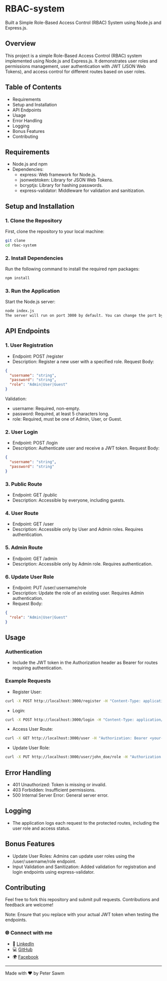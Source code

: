 # RBAC-system
Built a Simple Role-Based Access Control (RBAC) System using Node.js and Express.js.

## Overview
This project is a simple Role-Based Access Control (RBAC) system implemented using Node.js and Express.js. It demonstrates user roles and permissions management, user authentication with JWT (JSON Web Tokens), and access control for different routes based on user roles.

## Table of Contents
- Requirements
- Setup and Installation
- API Endpoints
- Usage
- Error Handling
- Logging
- Bonus Features
- Contributing

## Requirements
- Node.js and npm
- Dependencies:
  - express: Web framework for Node.js.
  - jsonwebtoken: Library for JSON Web Tokens.
  - bcryptjs: Library for hashing passwords.
  - express-validator: Middleware for validation and sanitization.

## Setup and Installation
### 1. Clone the Repository
First, clone the repository to your local machine:

```bash
git clone 
cd rbac-system
```
### 2. Install Dependencies
Run the following command to install the required npm packages:

```bash
npm install
```

### 3. Run the Application
Start the Node.js server:

```bash
node index.js
The server will run on port 3000 by default. You can change the port by modifying the PORT variable in index.js.
```

## API Endpoints
### 1. User Registration
- Endpoint: POST /register
- Description: Register a new user with a specified role.
Request Body:
```json
{
  "username": "string",
  "password": "string",
  "role": "Admin|User|Guest"
}
```
Validation:
- username: Required, non-empty.
- password: Required, at least 5 characters long.
- role: Required, must be one of Admin, User, or Guest.

### 2. User Login
- Endpoint: POST /login
- Description: Authenticate user and receive a JWT token.
Request Body:
```json
{
  "username": "string",
  "password": "string"
}
```

### 3. Public Route
- Endpoint: GET /public
- Description: Accessible by everyone, including guests.

### 4. User Route
- Endpoint: GET /user
- Description: Accessible only by User and Admin roles. Requires authentication.

### 5. Admin Route
- Endpoint: GET /admin
- Description: Accessible only by Admin role. Requires authentication.

### 6. Update User Role
- Endpoint: PUT /user/:username/role
- Description: Update the role of an existing user. Requires Admin authentication.
- Request Body:
```json
{
  "role": "Admin|User|Guest"
}
```

## Usage
### Authentication
- Include the JWT token in the Authorization header as Bearer <token> for routes requiring authentication.
### Example Requests
  
- Register User:

```bash
curl -X POST http://localhost:3000/register -H "Content-Type: application/json" -d '{"username": "john_doe", "password": "password123", "role": "User"}'
```
- Login:

```bash
curl -X POST http://localhost:3000/login -H "Content-Type: application/json" -d '{"username": "john_doe", "password": "password123"}'
```
- Access User Route:

```bash
curl -X GET http://localhost:3000/user -H "Authorization: Bearer <your-jwt-token>"
```
- Update User Role:

```bash
curl -X PUT http://localhost:3000/user/john_doe/role -H "Authorization: Bearer <your-jwt-token>" -H "Content-Type: application/json" -d '{"role": "Admin"}'
```

## Error Handling
- 401 Unauthorized: Token is missing or invalid.
- 403 Forbidden: Insufficient permissions.
- 500 Internal Server Error: General server error.

## Logging
 -  The application logs each request to the protected routes, including the user role and 
  access status.

## Bonus Features
  -  Update User Roles: Admins can update user roles using the /user/:username/role endpoint.
  -  Input Validation and Sanitization: Added validation for registration and login endpoints 
   using express-validator.

## Contributing
  Feel free to fork this repository and submit pull requests. Contributions and feedback are 
  welcome!

Note: Ensure that you replace <your-jwt-token> with your actual JWT token when testing the endpoints.

### 🌐 Connect with me

- 💼 [LinkedIn](https://www.linkedin.com/in/peter-sawm-06932b254/)
- 💻 [GitHub](https://github.com/petersawm)
- 🌍 [Facebook](https://www.facebook.com/peter.sawm2025)

---

Made with ❤️ by Peter Sawm
